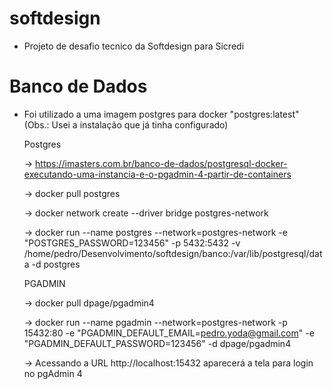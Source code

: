 # softdesign
- Projeto de desafio tecnico da Softdesign para Sicredi

# Banco de Dados
- Foi utilizado a uma imagem postgres para docker "postgres:latest" (Obs.: Usei a instalação que já tinha configurado)

  Postgres

  	-> https://imasters.com.br/banco-de-dados/postgresql-docker-executando-uma-instancia-e-o-pgadmin-4-partir-de-containers

  	-> docker pull postgres
  
  	-> docker network create --driver bridge postgres-network 

  	-> docker run --name postgres --network=postgres-network -e "POSTGRES_PASSWORD=123456" -p 5432:5432 -v /home/pedro/Desenvolvimento/softdesign/banco:/var/lib/postgresql/data -d postgres

  	PGADMIN

    -> docker pull dpage/pgadmin4

  	-> docker run --name pgadmin --network=postgres-network -p 15432:80 -e "PGADMIN_DEFAULT_EMAIL=pedro.yoda@gmail.com" -e "PGADMIN_DEFAULT_PASSWORD=123456" -d dpage/pgadmin4

  	-> Acessando a URL http://localhost:15432 aparecerá a tela para login no pgAdmin 4
